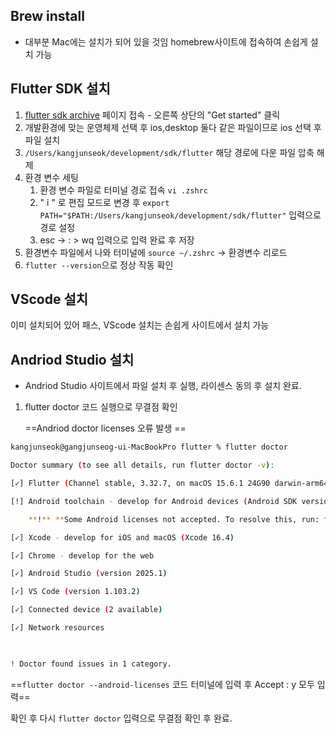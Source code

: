 ## Brew install

- 대부분 Mac에는 설치가 되어 있을 것임 homebrew사이트에 접속하여 손쉽게 설치 가능

## Flutter SDK 설치

1. [flutter sdk archive]() 페이지 접속 - 오른쪽 상단의 "Get started" 클릭
2. 개발환경에 맞는 운영체제 선택 후 ios,desktop 둘다 같은 파일이므로 ios 선택 후 파일 설치
3. `/Users/kangjunseok/development/sdk/flutter` 해당 경로에 다운 파일 압축 해제
4. 환경 변수 세팅
	1. 환경 변수 파일로 터미널 경로 접속 `vi .zshrc`
	2. " i " 로 편집 모드로 변경 후 `export PATH="$PATH:/Users/kangjunseok/development/sdk/flutter"` 입력으로 경로 설정
	3. esc -> : > wq 입력으로 입력 완료 후 저장
5. 환경변수 파일에서 나와 터미널에 `source ~/.zshrc`  -> 환경변수 리로드 
6. `flutter --version`으로 정상 작동 확인

## VScode 설치

이미 설치되어 있어 패스, VScode 설치는 손쉽게 사이트에서 설치 가능


## Andriod Studio 설치

- Andriod Studio 사이트에서 파일 설치 후 실행, 라이센스 동의 후 설치 완료.

1. flutter doctor 코드 실행으로 무결점 확인

	==Andriod doctor licenses  오류 발생 ==
```bash
kangjunseok@gangjunseog-ui-MacBookPro flutter % flutter doctor

Doctor summary (to see all details, run flutter doctor -v):

[✓] Flutter (Channel stable, 3.32.7, on macOS 15.6.1 24G90 darwin-arm64, locale ko-KR)

[!] Android toolchain - develop for Android devices (Android SDK version 36.0.0)

    **!** **Some Android licenses not accepted. To resolve this, run: flutter doctor --android-licenses**

[✓] Xcode - develop for iOS and macOS (Xcode 16.4)

[✓] Chrome - develop for the web

[✓] Android Studio (version 2025.1)

[✓] VS Code (version 1.103.2)

[✓] Connected device (2 available)

[✓] Network resources

  

! Doctor found issues in 1 category.
```

==`flutter doctor --android-licenses` 코드 터미널에 입력 후 Accept : y 모두 입력==

확인 후 다시 `flutter doctor` 입력으로 무결점 확인 후 완료.



